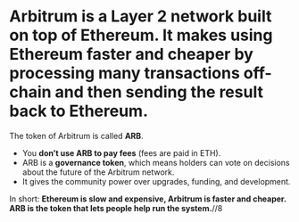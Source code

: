 # Arbitrum is a **Layer 2 network** built on top of Ethereum. It makes using Ethereum faster and cheaper by processing many transactions off-chain and then sending the result back to Ethereum.

The token of Arbitrum is called **ARB**.

* You **don’t use ARB to pay fees** (fees are paid in ETH).
* ARB is a **governance token**, which means holders can vote on decisions about the future of the Arbitrum network.
* It gives the community power over upgrades, funding, and development.

In short: **Ethereum is slow and expensive, Arbitrum is faster and cheaper. ARB is the token that lets people help run the system.**//8




